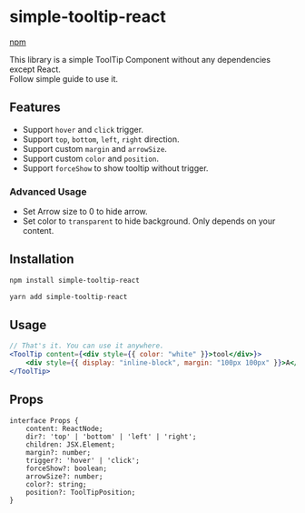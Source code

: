 # simple-tooltip-react

[npm](https://www.npmjs.com/package/simple-tooltip-react?activeTab=readme)

This library is a simple ToolTip Component without any dependencies except React.   
Follow simple guide to use it.

## Features

- Support `hover` and `click` trigger.
- Support `top`, `bottom`, `left`, `right` direction.
- Support custom `margin` and `arrowSize`.
- Support custom `color` and `position`.
- Support `forceShow` to show tooltip without trigger.

### Advanced Usage

- Set Arrow size to 0 to hide arrow.
- Set color to `transparent` to hide background. Only depends on your content.

## Installation

```bash
npm install simple-tooltip-react

yarn add simple-tooltip-react
```

## Usage

```jsx
// That's it. You can use it anywhere.
<ToolTip content={<div style={{ color: "white" }}>tool</div>}>
    <div style={{ display: "inline-block", margin: "100px 100px" }}>A</div>
</ToolTip>
```

## Props

```tsx
interface Props {
    content: ReactNode;
    dir?: 'top' | 'bottom' | 'left' | 'right';
    children: JSX.Element;
    margin?: number;
    trigger?: 'hover' | 'click';
    forceShow?: boolean;
    arrowSize?: number;
    color?: string;
    position?: ToolTipPosition;
}
```